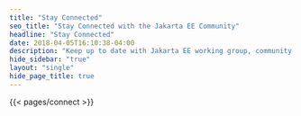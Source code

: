 ```yaml
---
title: "Stay Connected"
seo_title: "Stay Connected with the Jakarta EE Community"
headline: "Stay Connected"
date: 2018-04-05T16:10:38-04:00
description: "Keep up to date with Jakarta EE working group, community news and announcements. Connect with us via Slack, join our monthly calls, or find us on social media."
hide_sidebar: "true"
layout: "single"
hide_page_title: true
---
```


{{< pages/connect >}}